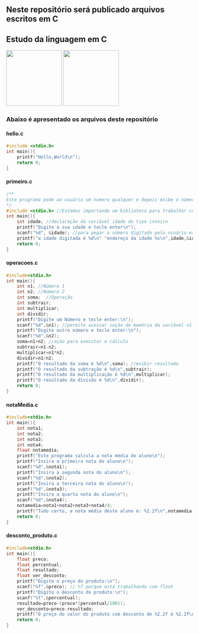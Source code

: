 ## Neste repositório será publicado arquivos escritos em C
## Estudo da linguagem em C

<img src="https://upload.wikimedia.org/wikipedia/commons/thumb/1/18/C_Programming_Language.svg/695px-C_Programming_Language.svg.png" height="150" width="150">

<img src="https://seeklogo.com/images/G/github-logo-5F384D0265-seeklogo.com.png" height="150" width="150">

### Abaixo é apresentado os arquivos deste repositório

#### hello.c


```c
#include <stdio.h>
int main(){
    printf("Hello,World\n");
    return 0;
}
```

#### primeiro.c

```c
/**
Este programa pede ao usuário um numero qualquer e depois exibe o número na tela
*/
#include <stdio.h> //Estamos importando um biblioteca para trabalhar com entrada e saída de dados
int main(){
    int idade; //declaração da variável idade do tipo inteiro 
    printf("Digite a sua idade e tecle enter\n");
    scanf("%d", &idade); //para pegar o número digitado pelo usuário estamos usando o comando scanf e adicionando o valor digitado ao endereço de memória da variável idade. Usamos o e-comercial para refêrenciar o endereço de memória da variável
    printf("a idade digitada é %d\n" "endereço da idade %x\n",idade,&idade);
    return 0;
}
```
#### operacoes.c

```c
#include<stdio.h>
int main(){
    int n1; //Número 1
    int n2; //Número 2
    int soma;  //Operação
    int subtrair;
    int multiplicar;
    int dividir;
    printf("Digite um Número e tecle enter:\n");
    scanf("%d",&n1); //permite acessar seção de memória da variável n1
    printf("Digite outro número e tecle enter:\n");
    scanf("%d",&n2);
    soma=n1+n2; //ação para executar o cálculo
    subtrair=n1-n2; 
    multiplicar=n1*n2; 
    dividir=n1/n2;
    printf("O resultado da soma é %d\n",soma); //exibir resultado
    printf("O resultado da subtração é %d\n",subtrair);
    printf("O resultado da multiplicação é %d\n",multiplicar);
    printf("O resultado da divisão é %d\n",dividir);
    return 0;
}
```
#### notaMedia.c

```c
#include<stdio.h>
int main(){
    int nota1;
    int nota2;
    int nota3;
    int nota4;
    float notamedia;
    printf("Este programa calcula a nota média do aluno\n");
    printf("Insira a primeira nota do aluno\n");
    scanf("%d",&nota1);
    printf("Insira a segunda nota do aluno\n");
    scanf("%d",&nota2);
    printf("Insira a terceira nota do aluno\n");
    scanf("%d",&nota3);
    printf("Insira a quarta nota do aluno\n");
    scanf("%d",&nota4);
    notamedia=nota1+nota2+nota3+nota4/4;
    printf("Tudo certo, a nota média deste aluno é: %2.2f\n",notamedia);
    return 0;
}
```
#### desconto_produto.c
```C
#include<stdio.h>
int main(){
    float preco;   
    float percentual;  
    float resultado;   
    float ver_desconto;
    printf("Digite o preço do produto:\n");
    scanf("%f",&preco); // %f porque está trabalhando com float
    printf("Digite o desconto do produto:\n");
    scanf("%f",&percentual); 
    resultado=preco-(preco*(percentual/100));
    ver_desconto=preco-resultado;
    printf("O preço do valor do produto com desconto de %2.2f é %2.2f\n",ver_desconto,resultado);
    return 0;
}
```